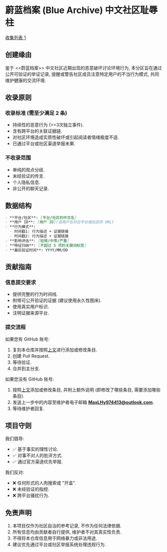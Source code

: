 # 蔚蓝档案 (Blue Archive) 中文社区耻辱柱

[收集列表 1](list_01.md)

## 创建缘由

鉴于 <<蔚蓝档案>> 中文社区近期出现的恶意破坏讨论环境行为, 本分区旨在通过公开可验证的举证记录, 提醒或警告社区成员注意特定用户的不当行为模式, 共同维护健康的交流环境.

## 收录原则

### 收录标准 (需至少满足 2 条)

- 持续性的恶意行为 (>=3次独立事件).
- 含有跨平台的关联证据链.
- 对社区环境造成实质性破坏或引起阅读者情绪极度不适.
- 已通过平台或社区渠道举报未果.

### 不收录范围

- 单纯的观点分歧.
- 未经验证的传言.
- 个人隐私信息.
- 非公开的聊天记录.

## 数据结构

```markdown
- **平台/社区**: [平台/社区的中文名]
- **用户 ID**: [用户 ID](该用户在对应平台或社区的 URL)
- **行为模式**: 
  - 时间戳1: 行为描述 + 证据链接
  - 时间戳2: 行为描述 + 证据链接
- **影响评估**: [轻微/中等/严重]
- **特征归纳**: [不超过 5 项的关键词标签]
- **最后验证时间**: YYYY/MM/DD
```

## 贡献指南

### 信息提交要求

- 提供完整的行为时间线.
- 附带可公开验证的证据 (建议使用永久性图床).
- 使用真实用户标识.
- 注明证据来源平台.

### 提交流程

如果您有 GitHub 账号:

1. 复刻本仓库并按照[上文](#数据结构)进行添加或修改条目.
2. 创建 Pull Request.
3. 等待验证.
4. 合并到主分支.

如果您没有 GitHub 账号:

1. 按照[上文](#数据结构)添加或修改条目, 并附上额外说明 (即修改了哪些条目, 需要添加哪些条目).
2. 发送上一步中的内容至维护者电子邮箱 **MaxLHy974413@outlook.com**.
3. 等待维护者回复.

## 项目守则

我们倡导:

- ✅ 基于事实的理性讨论.
- ✅ 对事不对人的批评方式.
- ✅ 通过官方渠道优先举报.

我们反对:

- ❌ 任何形式的人肉搜索或 "开盒".
- ❌ 未经验证的指控.
- ❌ 跨平台骚扰行为.

## 免责声明

1. 本项目仅作为社区自治的参考记录, 不作为任何法律依据.
2. 所有信息均由贡献者自行提供, 维护者不对其真实性负责.
3. 不得将本仓库信息用于网络暴力或非法用途.
4. 建议优先通过平台或社区举报系统处理违规行为.
